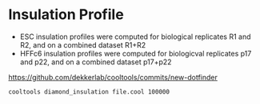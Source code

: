 # Insulation Profile

 - ESC insulation profiles were computed for biological replicates R1 and R2, and on a combined dataset R1+R2
 - HFFc6 insulation profiles were computed for biologicval replicates p17 and p22, and on a combined dataset p17+p22
  
 https://github.com/dekkerlab/cooltools/commits/new-dotfinder

```
cooltools diamond_insulation file.cool 100000
```
